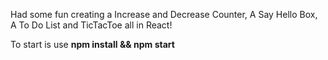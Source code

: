 Had some fun creating a Increase and Decrease Counter, A Say Hello Box, A To Do List and TicTacToe all in React!

To start is use **npm install && npm start**
